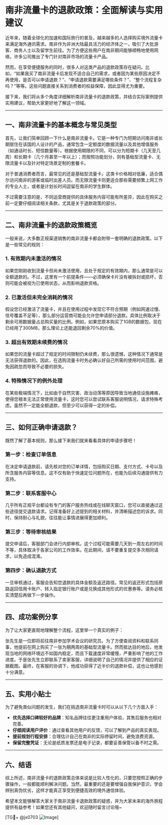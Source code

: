 # 南非流量卡的退款政策：全面解读与实用建议

近年来，随着全球化的加速和国际旅行的普及，越来越多的人选择购买境外流量卡来满足海外通讯需求。南非作为非洲大陆最具活力的经济体之一，吸引了大批游客、商务人士以及留学生前往。为了方便这些用户在南非期间能够顺畅地使用网络，许多公司推出了专门针对南非市场的流量卡产品。

然而，在享受便捷服务的同时，很多人对这类产品的退款政策存在疑问。比如，“如果我买了南非流量卡后发现不适合自己的需求，或者因为某些原因决定不再使用，是否可以申请退款？”、“申请退款需要满足哪些条件？”、“整个流程复杂吗？”等等。这些问题直接关系到消费者的权益保障，因此显得尤为重要。

接下来，我们将从多个角度详细解析南非流量卡的退款政策，并结合实际案例提供实用建议，帮助大家更好地了解这一领域。

---

## 一、南非流量卡的基本概念与常见类型

首先，让我们简单回顾一下什么是南非流量卡。它是一种专门为短期访问南非或长期居住在该国的人设计的产品，通常包含一定额度的数据流量以及其他增值服务（如通话时长、短信数量等）。根据使用期限的不同，可以分为短期卡（几天至几周）和长期卡（几个月甚至一年以上）；而按照功能划分，则有基础型流量卡、无限流量卡以及针对特定场景定制的套餐卡。

对于普通消费者而言，最常见的还是基础型流量卡。这类卡价格相对低廉，适合偶尔访问南非的游客或临时出差人员。而无限流量卡则更适合那些需要频繁上网工作的专业人士，或者是计划长时间逗留在南非的学生群体。

不过需要注意的是，不同运营商提供的具体服务内容可能有所差异，因此在购买之前一定要仔细阅读相关条款，尤其是关于退款政策的部分。

---

## 二、南非流量卡的退款政策概览

一般来说，大多数正规渠道销售的南非流量卡都会附带一套明确的退款政策。以下是一些常见的规则：

### 1. **有效期内未激活的情况**
   如果您刚刚收到流量卡但尚未激活使用，且处于规定的有效期内，那么通常是可以全额退款的。不过，这里有一个前提条件——必须确保卡片没有被拆封或损坏，否则可能会被视为已使用状态，从而影响退款资格。

### 2. **已激活但未完全消耗的情况**
   假设您已经激活了流量卡，并且在使用过程中发现它不符合预期（例如网速过慢、信号覆盖不足等），那么部分运营商可能会允许您申请部分退款。具体比例取决于剩余可用数据量占总购买量的比例。例如，如果您原本购买了1GB的数据包，现在已经用了300MB，那么理论上还能退回剩余70%的价值。

### 3. **超出有效期未续费的情况**
   如果您的流量卡超过了规定的时间限制仍未续费，那么很遗憾，这种情况下通常是无法获得退款的。因此，在选购流量卡时务必确认好自己所需的使用时间范围，避免因疏忽而导致不必要的损失。

### 4. **特殊情况下的例外处理**
   在某些极端情况下，比如由于自然灾害、政治动荡等原因导致当地通信设施瘫痪，使得您根本无法正常使用流量卡，这时您可以尝试联系客服说明情况，请求特殊考虑。虽然不一定能全额退款，但至少可以获得一定的补偿。

---

## 三、如何正确申请退款？

既然了解了基本规则，那么接下来我们就来看看具体的申请步骤吧！

### 第一步：检查订单信息
在决定申请退款前，请先核对您的订单详情，包括购买日期、支付方式、卡号以及所含服务内容等信息。这不仅有助于快速定位问题所在，也能为后续沟通提供有力支持。

### 第二步：联系客服中心
几乎所有正规平台都设有专门的客户服务热线或在线聊天窗口，您可以直接通过这些途径提交退款请求。记得准备好上述提到的相关材料，并清晰描述您的诉求。同时，保持耐心与礼貌，往往能让事情进展得更加顺利。

### 第三步：等待审核结果
提交申请后，客服部门会进行内部审核。这个过程可能需要几天到一周左右的时间不等，具体取决于各家公司的工作效率。在此期间，请不要重复提交多次相同请求，以免造成混淆。

### 第四步：确认退款方式
一旦审核通过，客服会告知您退款的具体金额及返还路径。常见的返还形式包括原路返回信用卡账户、转入指定银行账户或是兑换成其他形式的优惠券等。请务必核实清楚后再做下一步操作。

---

## 四、成功案例分享

为了让大家更直观地理解整个流程，这里举一个真实的例子：

张先生是一位即将前往南非参加学术会议的研究员。为了方便查阅资料和联系同事，他提前在网上购买了一张为期两周的基础型流量卡。然而抵达目的地后，他发现当地的网络环境远不如国内稳定，而且下载速度非常缓慢，严重影响了他的工作进度。于是张先生立即联系了卖家客服，详细说明了自己的情况并提供了相应的证据截图。最终，在客服的协调下，他成功获得了近半价的退款补偿，这也让他感到十分满意。

---

## 五、实用小贴士

为了避免类似问题的发生，我们在挑选南非流量卡时可以从以下几个方面入手：

- **优先选择口碑较好的品牌**：知名品牌往往更注重用户体验，其售后服务也相对完善。
- **仔细阅读用户评价**：通过查看其他用户的反馈，可以了解到产品的真实表现。
- **提前规划行程安排**：合理估计自己在南非的实际停留时间，避免浪费资源。
- **保留完整凭证**：无论是纸质发票还是电子记录，都要妥善保管以备不时之需。

---

## 六、结语

综上所述，南非流量卡的退款政策总体来说是比较人性化的，只要您按照正确的步骤操作，一般都能顺利解决问题。当然，最重要的还是要增强自我保护意识，学会辨别真伪优劣，这样才能真正享受到便捷高效的境外通信体验。

希望本文能够解答大家关于南非流量卡退款政策的疑惑，并为大家未来的海外旅程提供有益参考！如果您还有其他疑问，欢迎随时留言讨论哦~

[TG💪+ @jx0703 ![Image](https://github.com/user-attachments/assets/dbca1d08-cadb-493c-b0ec-ad6f7a83f270)]